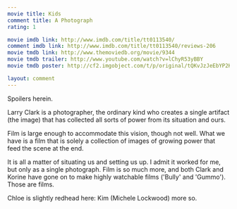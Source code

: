 ```yaml
---
movie title: Kids
comment title: A Photograph
rating: 1

movie imdb link: http://www.imdb.com/title/tt0113540/
comment imdb link: http://www.imdb.com/title/tt0113540/reviews-206
movie tmdb link: http://www.themoviedb.org/movie/9344
movie tmdb trailer: http://www.youtube.com/watch?v=lChyR53yBBY
movie tmdb poster: http://cf2.imgobject.com/t/p/original/tQKvJzJeEbYP2K8H9pDOC88kKQr.jpg

layout: comment
---
```


Spoilers herein.

Larry Clark is a photographer, the ordinary kind who creates a single artifact (the image) that has collected all sorts of power from its situation and ours.

Film is large enough to accommodate this vision, though not well. What we have is a film that is solely a collection of images of growing power that feed the scene at the end.

It is all a matter of situating us and setting us up. I admit it worked for me, but only as a single photograph. Film is so much more, and both Clark and Korine have gone on to make highly watchable films ('Bully' and 'Gummo'). Those are films.

Chloe is slightly redhead here: Kim (Michele Lockwood) more so.